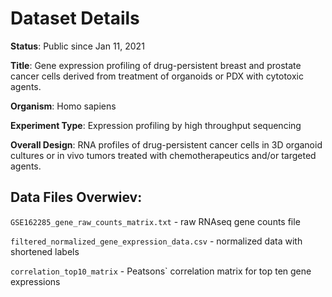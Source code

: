 # Dataset Details
**Status**: Public since Jan 11, 2021

**Title**: Gene expression profiling of drug-persistent breast and prostate cancer cells derived from treatment of organoids or PDX with cytotoxic agents.

**Organism**: Homo sapiens

**Experiment Type**: Expression profiling by high throughput sequencing

**Overall Design**: RNA profiles of drug-persistent cancer cells in 3D organoid cultures or in vivo tumors treated with chemotherapeutics and/or targeted agents.

## Data Files Overwiev:

`GSE162285_gene_raw_counts_matrix.txt` - raw RNAseq gene counts file

`filtered_normalized_gene_expression_data.csv` - normalized data with shortened labels

`correlation_top10_matrix` - Peatsons` correlation matrix for top ten gene expressions
